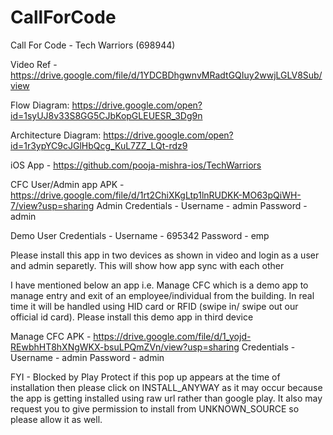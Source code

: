 # CallForCode
Call For Code - Tech Warriors (698944)

Video Ref - https://drive.google.com/file/d/1YDCBDhgwnvMRadtGQIuy2wwjLGLV8Sub/view 

Flow Diagram: https://drive.google.com/open?id=1syUJ8v33S8GG5CJbKopGLEUESR_3Dg9n

Architecture Diagram: https://drive.google.com/open?id=1r3ypYC9cJGlHbQcg_KuL7ZZ_LQt-rdz9

iOS App - https://github.com/pooja-mishra-ios/TechWarriors

CFC User/Admin app APK - https://drive.google.com/file/d/1rt2ChiXKgLtp1lnRUDKK-MO63pQiWH-7/view?usp=sharing
Admin Credentials - 
Username - admin 
Password - admin 

Demo User Credentials -
Username - 695342 
Password - emp 

Please install this app in two devices as shown in video and login as a user and admin separetly. This will show how app sync with each other

I have mentioned below an app i.e. Manage CFC which is a demo app to manage entry and exit of an employee/individual from the building.
In real time it will be handled using HID card or RFID (swipe in/ swipe out our official id card). Please install this demo app in third device

Manage CFC APK - https://drive.google.com/file/d/1_yojd-REwbhHT8hXNgWKX-bsuLPQmZVn/view?usp=sharing 
Credentials - 
Username - admin 
Password - admin 

FYI - 
Blocked by Play Protect
if this pop up appears at the time of installation then please click on INSTALL_ANYWAY as it may occur because the app is getting installed
using raw url rather than google play. It also may request you to give permission to install from UNKNOWN_SOURCE so please allow it as well.
